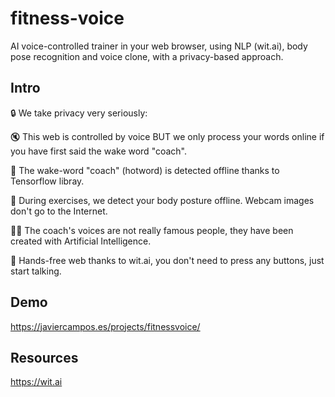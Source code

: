 # fitness-voice

AI voice-controlled trainer in your web browser, using NLP (wit.ai), body pose recognition and voice clone, with a privacy-based approach.

## Intro

🔒 We take privacy very seriously:

🔇 This web is controlled by voice BUT we only process your words online if you have first said the wake word "coach".

🔮 The wake-word "coach" (hotword) is detected offline thanks to Tensorflow libray.

👯 During exercises, we detect your body posture offline. Webcam images don't go to the Internet.

👩‍🎤 The coach's voices are not really famous people, they have been created with Artificial Intelligence.

👋 Hands-free web thanks to wit.ai, you don't need to press any buttons, just start talking.

## Demo

<https://javiercampos.es/projects/fitnessvoice/>

## Resources

<https://wit.ai>
